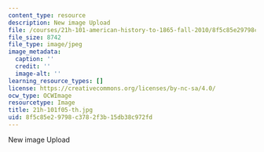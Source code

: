 ```yaml
---
content_type: resource
description: New image Upload
file: /courses/21h-101-american-history-to-1865-fall-2010/8f5c85e29798c3782f3b15db38c972fd_21h-101f05-th.jpg
file_size: 8742
file_type: image/jpeg
image_metadata:
  caption: ''
  credit: ''
  image-alt: ''
learning_resource_types: []
license: https://creativecommons.org/licenses/by-nc-sa/4.0/
ocw_type: OCWImage
resourcetype: Image
title: 21h-101f05-th.jpg
uid: 8f5c85e2-9798-c378-2f3b-15db38c972fd
---
```

New image Upload